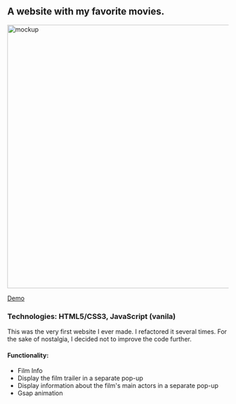 <h2>A website with my favorite movies.</h2> 

<img src="https://cdn.glitch.global/b796fac7-8be1-47ea-bf80-36d588d7054b/mock7.png?v=1706743591255" alt="mockup" width="600px">

[Demo](https://html-proj-1-darla.glitch.me/)

<h3>Technologies: HTML5/CSS3, JavaScript (vanila)</h3>

 <p>This was the very first website I ever made. I refactored it several times. For the sake of nostalgia, I decided not to improve the code further.</p>


 <h4>Functionality:</h4>
 <ul> 
  <li> Film Info</li>
  <li> Display the film trailer in a separate pop-up</li>
  <li> Display information about the film's main actors in a separate pop-up </li>
  <li> Gsap animation</li>
 </ul>

